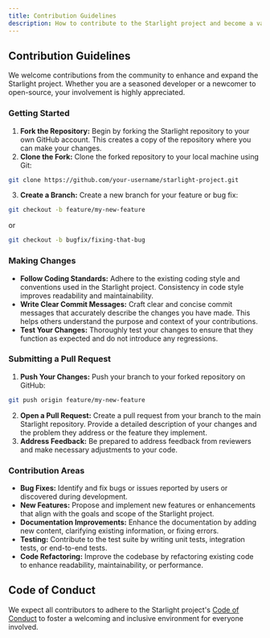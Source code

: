 ```yaml
---
title: Contribution Guidelines
description: How to contribute to the Starlight project and become a valuable part of the community.
---
```


## Contribution Guidelines

We welcome contributions from the community to enhance and expand the Starlight project. Whether you are a seasoned developer or a newcomer to open-source, your involvement is highly appreciated. 

### Getting Started

1.  **Fork the Repository:** Begin by forking the Starlight repository to your own GitHub account. This creates a copy of the repository where you can make your changes.
2.  **Clone the Fork:** Clone the forked repository to your local machine using Git:

```bash
git clone https://github.com/your-username/starlight-project.git
```

3.  **Create a Branch:** Create a new branch for your feature or bug fix:

```bash
git checkout -b feature/my-new-feature
```

or

```bash
git checkout -b bugfix/fixing-that-bug
```

### Making Changes

*   **Follow Coding Standards:** Adhere to the existing coding style and conventions used in the Starlight project. Consistency in code style improves readability and maintainability.
*   **Write Clear Commit Messages:** Craft clear and concise commit messages that accurately describe the changes you have made. This helps others understand the purpose and context of your contributions. 
*   **Test Your Changes:** Thoroughly test your changes to ensure that they function as expected and do not introduce any regressions.

### Submitting a Pull Request

1.  **Push Your Changes:** Push your branch to your forked repository on GitHub:

```bash
git push origin feature/my-new-feature
```

2.  **Open a Pull Request:** Create a pull request from your branch to the main Starlight repository. Provide a detailed description of your changes and the problem they address or the feature they implement.
3.  **Address Feedback:** Be prepared to address feedback from reviewers and make necessary adjustments to your code. 

### Contribution Areas

*   **Bug Fixes:** Identify and fix bugs or issues reported by users or discovered during development.
*   **New Features:** Propose and implement new features or enhancements that align with the goals and scope of the Starlight project.
*   **Documentation Improvements:** Enhance the documentation by adding new content, clarifying existing information, or fixing errors.
*   **Testing:** Contribute to the test suite by writing unit tests, integration tests, or end-to-end tests.
*   **Code Refactoring:** Improve the codebase by refactoring existing code to enhance readability, maintainability, or performance.

## Code of Conduct

We expect all contributors to adhere to the Starlight project's [Code of Conduct](https://github.com/withastro/astro/blob/main/CODE_OF_CONDUCT.md) to foster a welcoming and inclusive environment for everyone involved. 
